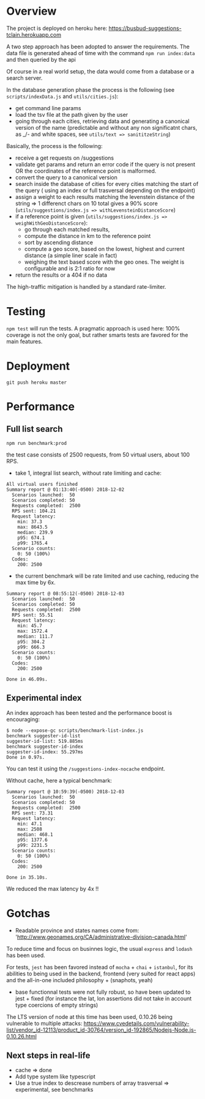 # Overview

The project is deployed on heroku here: https://busbud-suggestions-tclain.herokuapp.com

A two step approach has been adopted to answer the requirements. The data file is generated ahead of time with the command `npm run index:data` and then queried by the api

Of course in a real world setup, the data would come from a database or a search server.

In the database generation phase the process is the following (see `scripts/indexData.js` and `utils/cities.js`):

- get command line params
- load the tsv file at the path given by the user
- going through each cities, retrieving data and generating a canonical version of the name (predictable and without any non significatnt chars, as \_/- and white spaces, see `utils/text => sanititzeString`)

Basically, the process is the following:

- receive a get requests on /suggestions
- validate get params and return an error code if the query is not present OR the coordinates of the reference point is malformed.
- convert the query to a canonical version
- search inside the database of cities for every cities matching the start of the query ( using an index or full trasversal depending on the endpoint)
- assign a weight to each results matching the levenstein distance of the string => 1 differenct chars on 10 total gives a 90% score (`utils/suggestions/index.js => withLevensteinDistanceScore`)
- if a reference point is given (`utils/suggestions/index.js => weighWithGeoDistanceScore`):
  - go through each matched results,
  - compute the distance in km to the reference point
  - sort by ascending distance
  - compute a geo score, based on the lowest, highest and current distance (a simple liner scale in fact)
  - weighing the text based score with the geo ones. The weight is configurable and is 2:1 ratio for now
- return the results or a 404 if no data

The high-traffic mitigation is handled by a standard rate-limiter.

# Testing

`npm test` will run the tests. A pragmatic approach is used here: 100% coverage is not the only goal, but rather smarts tests are favored for the main features.

# Deployment

`git push heroku master`

# Performance

## Full list search

`npm run benchmark:prod`

the test case consists of 2500 requests, from 50 virtual users, about 100 RPS.

- take 1, integral list search, without rate limiting and cache:

```
All virtual users finished
Summary report @ 01:13:40(-0500) 2018-12-02
  Scenarios launched:  50
  Scenarios completed: 50
  Requests completed:  2500
  RPS sent: 104.21
  Request latency:
    min: 37.3
    max: 8643.5
    median: 239.9
    p95: 674.1
    p99: 1765.4
  Scenario counts:
    0: 50 (100%)
  Codes:
    200: 2500
```

- the current benchmark will be rate limited and use caching, reducing the max time by 6x.

```
Summary report @ 08:55:12(-0500) 2018-12-03
  Scenarios launched:  50
  Scenarios completed: 50
  Requests completed:  2500
  RPS sent: 55.51
  Request latency:
    min: 45.7
    max: 1572.4
    median: 111.7
    p95: 304.2
    p99: 666.3
  Scenario counts:
    0: 50 (100%)
  Codes:
    200: 2500

Done in 46.09s.

```

## Experimental index

An index approach has been tested and the performance boost is encouraging:

```
$ node --expose-gc scripts/benchmark-list-index.js
benchmark suggester-id-list
suggester-id-list: 519.885ms
benchmark suggester-id-index
suggester-id-index: 55.297ms
Done in 0.97s.
```

You can test it using the `/suggestions-index-nocache` endpoint.

Without cache, here a typical benchmark:

```
Summary report @ 10:59:39(-0500) 2018-12-03
  Scenarios launched:  50
  Scenarios completed: 50
  Requests completed:  2500
  RPS sent: 73.31
  Request latency:
    min: 47.1
    max: 2508
    median: 468.1
    p95: 1377.6
    p99: 2231.5
  Scenario counts:
    0: 50 (100%)
  Codes:
    200: 2500

Done in 35.10s.

```

We reduced the max latency by 4x !!

# Gotchas

- Readable province and states names come from: 'http://www.geonames.org/CA/administrative-division-canada.html'

To reduce time and focus on businnes logic, the usual `express` and `lodash` has been used.

For tests, `jest` has been favored instead of `mocha` + `chai` + `istanbul`, for its abilities to being used in the backend, frontend (very suited for react apps) and the all-in-one included philosophy + (snaphots, yeah)

- base functionnal tests were not fully robust, so have been updated to jest + fixed (for instance the lat, lon assertions did not take in account type coercions of empty strings)

The LTS version of node at this time has been used, 0.10.26 being vulnerable to multiple attacks:
https://www.cvedetails.com/vulnerability-list/vendor_id-12113/product_id-30764/version_id-192865/Nodejs-Node.js-0.10.26.html

## Next steps in real-life

- cache => done
- Add type system like typescript
- Use a true index to descrease numbers of array trasversal => experimental, see benchmarks
